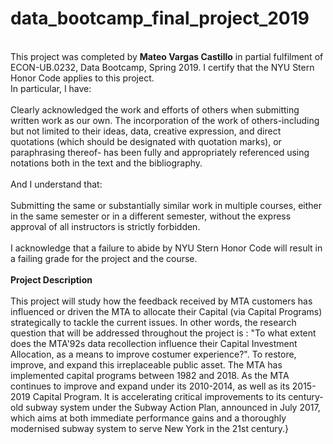 # data_bootcamp_final_project_2019
\
This project was completed by **Mateo Vargas Castillo** in partial fulfilment of ECON-UB.0232, Data Bootcamp, Spring 2019. I certify that the NYU Stern Honor Code applies to this project. \
In particular, I have:\
\
Clearly acknowledged the work and efforts of others when submitting written work as our own. The incorporation of the work of others-including but not limited to their ideas, data, creative expression, and direct quotations (which should be designated with quotation marks), or paraphrasing thereof- has been fully and appropriately referenced using notations both in the text and the bibliography.\
\
And I understand that:\
\
Submitting the same or substantially similar work in multiple courses, either in the same semester or in a different semester, without the express approval of all instructors is strictly forbidden. \
\
I acknowledge that a failure to abide by NYU Stern Honor Code will result in a failing grade for the project and the course. \
\
**Project Description**\
\
This project will study how the feedback received by MTA customers has influenced or driven the MTA to allocate their Capital (via Capital Programs) strategically to tackle the current issues. In other words, the research question that will be addressed throughout the project is : "To what extent does the MTA\'92s data recollection influence their Capital Investment Allocation, as a means to improve costumer experience?". To restore, improve, and expand this irreplaceable public asset. The MTA has implemented capital programs between 1982 and 2018. As the MTA continues to improve and expand under its 2010-2014, as well as its 2015-2019 Capital Program. It is accelerating critical improvements to its century-old subway system under the Subway Action Plan, announced in July 2017, which aims at both immediate performance gains and a thoroughly modernised subway system to serve New York in the 21st century.}